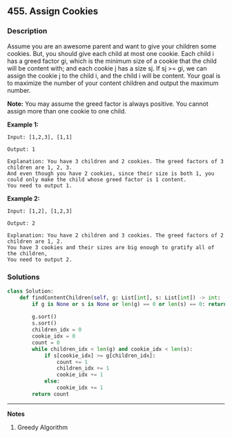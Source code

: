 ## 455. Assign Cookies

### **Description**

Assume you are an awesome parent and want to give your children some cookies. But, you should give each child at most one cookie. Each child i has a greed factor gi, which is the minimum size of a cookie that the child will be content with; and each cookie j has a size sj. If sj >= gi, we can assign the cookie j to the child i, and the child i will be content. Your goal is to maximize the number of your content children and output the maximum number.

**Note:**
You may assume the greed factor is always positive. 
You cannot assign more than one cookie to one child.

**Example 1:**

```
Input: [1,2,3], [1,1]

Output: 1

Explanation: You have 3 children and 2 cookies. The greed factors of 3 children are 1, 2, 3. 
And even though you have 2 cookies, since their size is both 1, you could only make the child whose greed factor is 1 content.
You need to output 1.
```

**Example 2:**

```
Input: [1,2], [1,2,3]

Output: 2

Explanation: You have 2 children and 3 cookies. The greed factors of 2 children are 1, 2. 
You have 3 cookies and their sizes are big enough to gratify all of the children, 
You need to output 2.
```

### **Solutions**

```python
class Solution:
    def findContentChildren(self, g: List[int], s: List[int]) -> int:
        if g is None or s is None or len(g) == 0 or len(s) == 0: return 0
        
        g.sort()
        s.sort()
        children_idx = 0
        cookie_idx = 0
        count = 0
        while children_idx < len(g) and cookie_idx < len(s):
            if s[cookie_idx] >= g[children_idx]:
                count += 1
                children_idx += 1
                cookie_idx += 1
            else:
                cookie_idx += 1
        return count
```

****

**Notes**

1. Greedy Algorithm